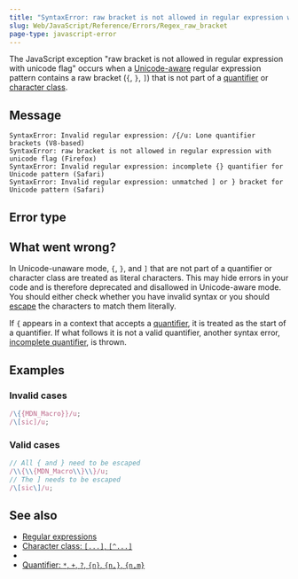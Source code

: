```yaml
---
title: "SyntaxError: raw bracket is not allowed in regular expression with unicode flag"
slug: Web/JavaScript/Reference/Errors/Regex_raw_bracket
page-type: javascript-error
---
```




The JavaScript exception "raw bracket is not allowed in regular expression with unicode flag" occurs when a [Unicode-aware](/Web/JavaScript/Reference/Global_Objects/RegExp/unicode#unicode-aware_mode) regular expression pattern contains a raw bracket (`{`, `}`, `]`) that is not part of a [quantifier](/Web/JavaScript/Reference/Regular_expressions/Quantifier) or [character class](/Web/JavaScript/Reference/Regular_expressions/Character_class).

## Message

```plain
SyntaxError: Invalid regular expression: /{/u: Lone quantifier brackets (V8-based)
SyntaxError: raw bracket is not allowed in regular expression with unicode flag (Firefox)
SyntaxError: Invalid regular expression: incomplete {} quantifier for Unicode pattern (Safari)
SyntaxError: Invalid regular expression: unmatched ] or } bracket for Unicode pattern (Safari)
```

## Error type



## What went wrong?

In Unicode-unaware mode, `{`, `}`, and `]` that are not part of a quantifier or character class are treated as literal characters. This may hide errors in your code and is therefore deprecated and disallowed in Unicode-aware mode. You should either check whether you have invalid syntax or you should [escape](/Web/JavaScript/Reference/Regular_expressions/Character_escape) the characters to match them literally.

If `{` appears in a context that accepts a [quantifier](/Web/JavaScript/Reference/Regular_expressions/Quantifier), it is treated as the start of a quantifier. If what follows it is not a valid quantifier, another syntax error, [incomplete quantifier](/Web/JavaScript/Reference/Errors/Regex_incomplete_quantifier), is thrown.

## Examples

### Invalid cases

```js example-bad
/\{{MDN_Macro}}/u;
/\[sic]/u;
```

### Valid cases

<!-- Note: the {} need to be double-escaped, once for Yari -->

```js example-good
// All { and } need to be escaped
/\\{\\{MDN_Macro\\}\\}/u;
// The ] needs to be escaped
/\[sic\]/u;
```

## See also

- [Regular expressions](/Web/JavaScript/Reference/Regular_expressions)
- [Character class: `[...]`, `[^...]`](/Web/JavaScript/Reference/Regular_expressions/Character_class)
- 
- [Quantifier: `*`, `+`, `?`, `{n}`, `{n,}`, `{n,m}`](/Web/JavaScript/Reference/Regular_expressions/Quantifier)
